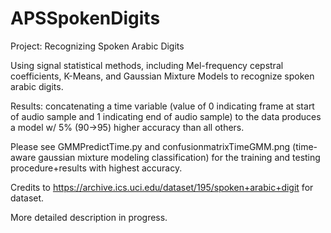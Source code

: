 # APSSpokenDigits
Project: Recognizing Spoken Arabic Digits 

Using signal statistical methods, including Mel-frequency cepstral coefficients, K-Means, and Gaussian Mixture Models to recognize spoken arabic digits. 

Results: concatenating a time variable (value of 0 indicating frame at start of audio sample and 1 indicating end of audio sample) to the data produces a model w/ 5% (90->95) higher accuracy than all others.

Please see GMMPredictTime.py and confusionmatrixTimeGMM.png (time-aware gaussian mixture modeling classification) for the training and testing procedure+results with highest accuracy.

Credits to https://archive.ics.uci.edu/dataset/195/spoken+arabic+digit for dataset.

More detailed description in progress.
